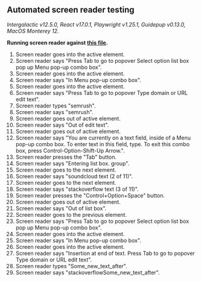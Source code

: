 ## Automated screen reader testing

_Intergalactic v12.5.0, React v17.0.1, Playwright v1.25.1,
Guidepup v0.13.0, MacOS Monterey 12._

**Running screen reader against [this file](https://github.com/semrush/intergalactic/blob/master/website/docs/components/auto-tips/examples/autosuggest.jsx).**

1. Screen reader goes into the active element.
2. Screen reader says "Press Tab to go to popover Select option list box pop up Menu pop-up combo box".
3. Screen reader goes into the active element.
4. Screen reader says "In Menu pop-up combo box".
5. Screen reader goes into the active element.
6. Screen reader says "Press Tab to go to popover Type domain or URL edit text".
7. Screen reader types "semrush".
8. Screen reader says "semrush".
9. Screen reader goes out of active element.
10. Screen reader says "Out of edit text".
11. Screen reader goes out of active element.
12. Screen reader says "You are currently on a text field, inside of a Menu pop-up combo box. To enter text in this field, type. To exit this combo box, press Control-Option-Shift-Up Arrow.".
13. Screen reader presses the "Tab" button.
14. Screen reader says "Entering list box. group".
15. Screen reader goes to the next element.
16. Screen reader says "soundcloud text (2 of 11)".
17. Screen reader goes to the next element.
18. Screen reader says "stackoverflow text (3 of 11)".
19. Screen reader presses the "Control+Option+Space" button.
20. Screen reader goes out of active element.
21. Screen reader says "Out of list box".
22. Screen reader goes to the previous element.
23. Screen reader says "Press Tab to go to popover Select option list box pop up Menu pop-up combo box".
24. Screen reader goes into the active element.
25. Screen reader says "In Menu pop-up combo box".
26. Screen reader goes into the active element.
27. Screen reader says "Insertion at end of text. Press Tab to go to popover Type domain or URL edit text".
28. Screen reader types "Some_new_text_after".
29. Screen reader says "stackoverflowSome_new_text_after".
